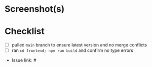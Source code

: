 # Screenshot(s)

# Checklist

- [ ] pulled `main` branch to ensure latest version and no merge conflicts
- [ ] ran `cd frontend; npm run build` and confirm no type errors
- Issue link: #
